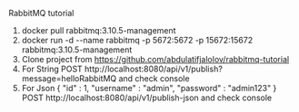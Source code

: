 RabbitMQ tutorial

1. docker pull  rabbitmq:3.10.5-management
2. docker run -d --name rabbitmq -p 5672:5672 -p 15672:15672 rabbitmq:3.10.5-management
3. Clone project from https://github.com/abdulatifjalolov/rabbitmq-tutorial
4. For String POST http://localhost:8080/api/v1/publish?message=helloRabbitMQ and check console
5. For Json
{
    "id" : 1,
    "username" : "admin",
    "password" : "admin123"
}
 POST http://localhost:8080/api/v1/publish-json and check console
